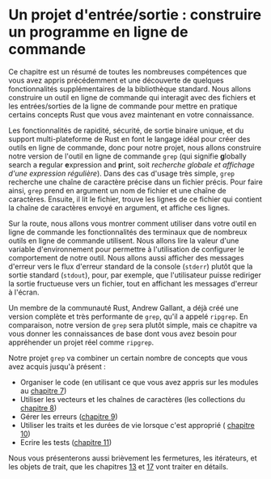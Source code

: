 <!--
# An I/O Project: Building a Command Line Program
-->

# Un projet d'entrée/sortie : construire un programme en ligne de commande

<!--
This chapter is a recap of the many skills you’ve learned so far and an
exploration of a few more standard library features. We’ll build a command line
tool that interacts with file and command line input/output to practice some of
the Rust concepts you now have under your belt.
-->

Ce chapitre est un résumé de toutes les nombreuses compétences que vous avez
appris précédemment et une découverte de quelques fonctionnalités
supplémentaires de la bibliothèque standard. Nous allons construire un outil en
ligne de commande qui interagit avec des fichiers et les entrées/sorties de la
ligne de commande pour mettre en pratique certains concepts Rust que vous avez
maintenant en votre connaissance.

<!--
Rust’s speed, safety, single binary output, and cross-platform support make it
an ideal language for creating command line tools, so for our project, we’ll
make our own version of the classic command line tool `grep` (**g**lobally
search a **r**egular **e**xpression and **p**rint). In the simplest use case,
`grep` searches a specified file for a specified string. To do so, `grep` takes
as its arguments a filename and a string. Then it reads the file, finds lines
in that file that contain the string argument, and prints those lines.
-->

Les fonctionnalités de rapidité, sécurité, de sortie binaire unique, et du
support multi-plateforme de Rust en font le langage idéal pour créer des outils
en ligne de commande, donc pour notre projet, nous allons construire notre
version de l'outil en ligne de commande `grep` (qui signifie **g**lobally
search a **r**egular **e**xpression and **p**rint, soit *recherche globale et
affichage d'une expression régulière*). Dans des cas d'usage très simple,
`grep` recherche une chaîne de caractère précise dans un fichier précis. Pour
faire ainsi, `grep` prend en argument un nom de fichier et une chaîne de
caractères. Ensuite, il lit le fichier, trouve les lignes de ce fichier qui
contient la chaîne de caractères envoyé en argument, et affiche ces lignes.

<!--
Along the way, we’ll show how to make our command line tool use features of the
terminal that many command line tools use. We’ll read the value of an
environment variable to allow the user to configure the behavior of our tool.
We’ll also print error messages to the standard error console stream (`stderr`)
instead of standard output (`stdout`), so, for example, the user can redirect
successful output to a file while still seeing error messages onscreen.
-->

Sur la route, nous allons vous montrer comment utiliser dans votre outil en
ligne de commande les fonctionnalités des terminaux que de nombreux outils en
ligne de commande utilisent. Nous allons lire la valeur d'une variable
d'environnement pour permettre à l'utilisation de configurer le comportement de
notre outil. Nous allons aussi afficher des messages d'erreur vers le flux
d'erreur standard de la console (`stderr`) plutôt que la sortie standard
(`stdout`), pour, par exemple, que l'utilisateur puisse rediriger la sortie
fructueuse vers un fichier, tout en affichant les messages d'erreur à l'écran.

<!--
One Rust community member, Andrew Gallant, has already created a fully
featured, very fast version of `grep`, called `ripgrep`. By comparison, our
version of `grep` will be fairly simple, but this chapter will give you some of
the background knowledge you need to understand a real-world project such as
`ripgrep`.
-->

Un membre de la communauté Rust, Andrew Gallant, a déjà créé une version
complète et très performante de `grep`, qu'il a appelé `ripgrep`. En
comparaison, notre version de `grep` sera plutôt simple, mais ce chapitre va
vous donner les connaissances de base dont vous avez besoin pour appréhender
un projet réel comme `ripgrep`.

<!--
Our `grep` project will combine a number of concepts you’ve learned so far:
-->

Notre projet `grep` va combiner un certain nombre de concepts que vous avez
acquis jusqu'à présent :

<!--
* Organizing code (using what you learned about modules in [Chapter 7][ch7]<!--
  ignore -- >)
* Using vectors and strings (collections, [Chapter 8][ch8]<!-- ignore -- >)
* Handling errors ([Chapter 9][ch9]<!-- ignore -- >)
* Using traits and lifetimes where appropriate ([Chapter 10][ch10]<!-- ignore
  -- >)
* Writing tests ([Chapter 11][ch11]<!-- ignore -- >)
-->

* Organiser le code (en utilisant ce que vous avez appris sur les modules au
[chapitre 7][ch7]<!-- ignore -->)
* Utiliser les vecteurs et les chaînes de caractères (les collections du
[chapitre 8][ch8]<!-- ignore -->)
* Gérer les erreurs ([chapitre 9][ch9]<!-- ignore -->)
* Utiliser les traits et les durées de vie lorsque c'est approprié (
[chapitre 10][ch10]<!-- ignore -->)
* Ecrire les tests ([chapitre 11][ch11]<!-- ignore -->)

<!--
We’ll also briefly introduce closures, iterators, and trait objects, which
Chapters [13][ch13]<!-- ignore -- > and [17][ch17]<!-- ignore -- > will cover in
detail.
-->

Nous vous présenterons aussi brièvement les fermetures, les itérateurs, et les
objets de trait, que les chapitres [13][ch13]<!-- ignore --> et
[17][ch17]<!-- ignore --> vont traiter en détails.

[ch7]: ch07-00-managing-growing-projects-with-packages-crates-and-modules.html
[ch8]: ch08-00-common-collections.html
[ch9]: ch09-00-error-handling.html
[ch10]: ch10-00-generics.html
[ch11]: ch11-00-testing.html
[ch13]: ch13-00-functional-features.html
[ch17]: ch17-00-oop.html
